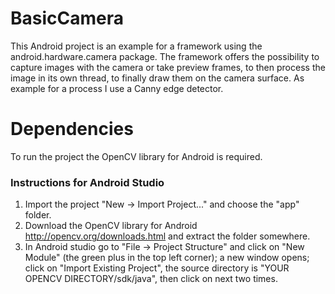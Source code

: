 # BasicCamera
This Android project is an example for a framework using the android.hardware.camera package.
The framework offers the possibility to capture images with the camera or take preview frames,
to then process the image in its own thread, to finally draw them on the camera surface.
As example for a process I use a Canny edge detector.

# Dependencies
To run the project the OpenCV library for Android is required.

### Instructions for Android Studio

1. Import the project "New -> Import Project..." and choose the "app" folder.
2. Download the OpenCV library for Android http://opencv.org/downloads.html and extract the folder somewhere.
3. In Android studio go to "File -> Project Structure" and click on "New Module" (the green plus in the top left corner); a new window opens; click on "Import Existing Project", the source directory is "YOUR OPENCV DIRECTORY/sdk/java", then click on next two times.
